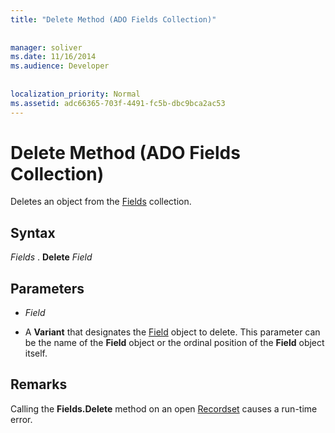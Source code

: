 ```yaml
---
title: "Delete Method (ADO Fields Collection)"
  
  
manager: soliver
ms.date: 11/16/2014
ms.audience: Developer
 
  
localization_priority: Normal
ms.assetid: adc66365-703f-4491-fc5b-dbc9bca2ac53
---
```


# Delete Method (ADO Fields Collection)

Deletes an object from the [Fields](fields-collection-ado.md) collection. 
  
## Syntax

 *Fields*  . **Delete** *Field* 
  
## Parameters

-  *Field* 
    
- A **Variant** that designates the [Field](field-object-ado.md) object to delete. This parameter can be the name of the **Field** object or the ordinal position of the **Field** object itself. 
    
## Remarks

Calling the **Fields.Delete** method on an open [Recordset](recordset-object-ado.md) causes a run-time error. 
  

